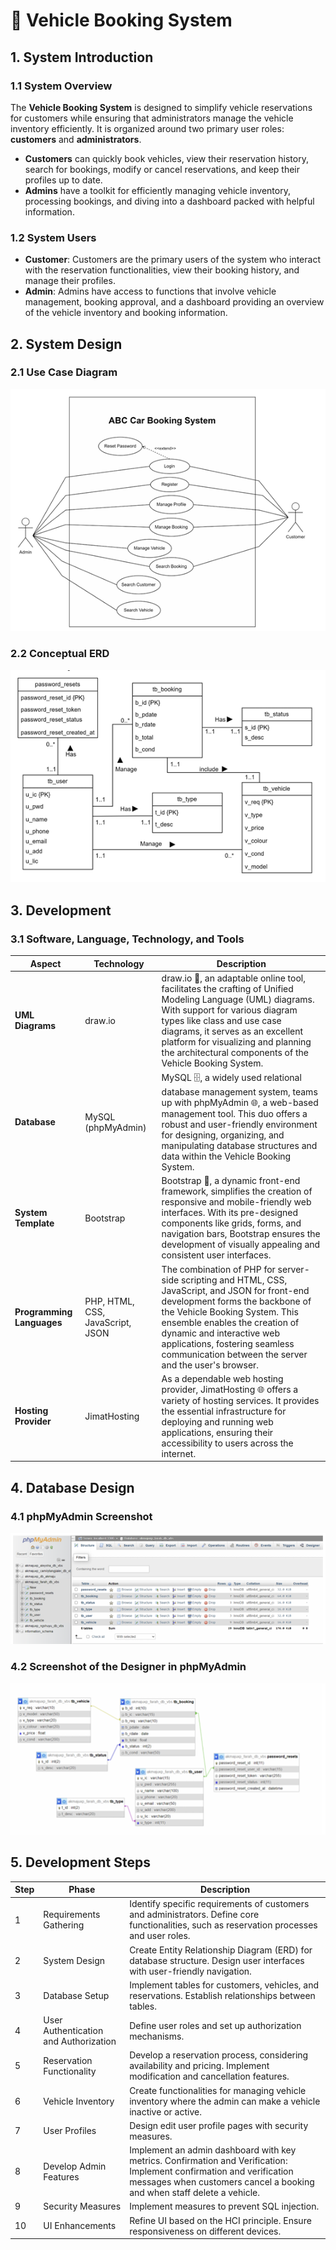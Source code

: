 # 🚗 Vehicle Booking System

## 1. System Introduction

### 1.1 System Overview
The **Vehicle Booking System** is designed to simplify vehicle reservations for customers while ensuring that administrators manage the vehicle inventory efficiently. It is organized around two primary user roles: **customers** and **administrators**.

- **Customers** can quickly book vehicles, view their reservation history, search for bookings, modify or cancel reservations, and keep their profiles up to date.
- **Admins** have a toolkit for efficiently managing vehicle inventory, processing bookings, and diving into a dashboard packed with helpful information.

### 1.2 System Users
- **Customer**: Customers are the primary users of the system who interact with the reservation functionalities, view their booking history, and manage their profiles.
- **Admin**: Admins have access to functions that involve vehicle management, booking approval, and a dashboard providing an overview of the vehicle inventory and booking information.

## 2. System Design

### 2.1 Use Case Diagram
![Alt text](image/use_case.png)


### 2.2 Conceptual ERD
![Alt text](image/ERD.png)

## 3. Development

### 3.1 Software, Language, Technology, and Tools

| Aspect              | Technology      | Description |
|---------------------|-----------------|-------------|
| **UML Diagrams**    | draw.io         | draw.io 🎨, an adaptable online tool, facilitates the crafting of Unified Modeling Language (UML) diagrams. With support for various diagram types like class and use case diagrams, it serves as an excellent platform for visualizing and planning the architectural components of the Vehicle Booking System. |
| **Database**        | MySQL (phpMyAdmin) | MySQL 🗄️, a widely used relational database management system, teams up with phpMyAdmin 🌐, a web-based management tool. This duo offers a robust and user-friendly environment for designing, organizing, and manipulating database structures and data within the Vehicle Booking System. |
| **System Template** | Bootstrap       | Bootstrap 🎨, a dynamic front-end framework, simplifies the creation of responsive and mobile-friendly web interfaces. With its pre-designed components like grids, forms, and navigation bars, Bootstrap ensures the development of visually appealing and consistent user interfaces. |
| **Programming Languages** | PHP, HTML, CSS, JavaScript, JSON | The combination of PHP for server-side scripting and HTML, CSS, JavaScript, and JSON for front-end development forms the backbone of the Vehicle Booking System. This ensemble enables the creation of dynamic and interactive web applications, fostering seamless communication between the server and the user's browser. |
| **Hosting Provider** | JimatHosting   | As a dependable web hosting provider, JimatHosting 🌐 offers a variety of hosting services. It provides the essential infrastructure for deploying and running web applications, ensuring their accessibility to users across the internet. |

## 4. Database Design

### 4.1 phpMyAdmin Screenshot
![Alt text](image/phpadmin.png)


### 4.2 Screenshot of the Designer in phpMyAdmin
![Alt text](image/designer_php.png)


## 5. Development Steps

| Step | Phase                  | Description |
|------|------------------------|-------------|
| 1    | Requirements Gathering | Identify specific requirements of customers and administrators. Define core functionalities, such as reservation processes and user roles. |
| 2    | System Design          | Create Entity Relationship Diagram (ERD) for database structure. Design user interfaces with user-friendly navigation. |
| 3    | Database Setup         | Implement tables for customers, vehicles, and reservations. Establish relationships between tables. |
| 4    | User Authentication and Authorization | Define user roles and set up authorization mechanisms. |
| 5    | Reservation Functionality | Develop a reservation process, considering availability and pricing. Implement modification and cancellation features. |
| 6    | Vehicle Inventory      | Create functionalities for managing vehicle inventory where the admin can make a vehicle inactive or active. |
| 7    | User Profiles          | Design edit user profile pages with security measures. |
| 8    | Develop Admin Features | Implement an admin dashboard with key metrics. Confirmation and Verification: Implement confirmation and verification messages when customers cancel a booking and when staff delete a vehicle. |
| 9    | Security Measures      | Implement measures to prevent SQL injection. |
| 10   | UI Enhancements        | Refine UI based on the HCI principle. Ensure responsiveness on different devices. |
